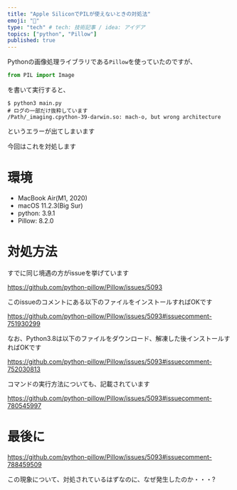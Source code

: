 ```yaml
---
title: "Apple SiliconでPILが使えないときの対処法"
emoji: "📝"
type: "tech" # tech: 技術記事 / idea: アイデア
topics: ["python", "Pillow"]
published: true
---
```


Pythonの画像処理ライブラリである`Pillow`を使っていたのですが、

```python:main.py
from PIL import Image
```

を書いて実行すると、

```shell
$ python3 main.py
# ログの一部だけ抜粋しています
/Path/_imaging.cpython-39-darwin.so: mach-o, but wrong architecture
```

というエラーが出てしまいます

今回はこれを対処します

# 環境

* MacBook Air(M1, 2020)
* macOS 11.2.3(Big Sur)
* python: 3.9.1
* Pillow: 8.2.0

# 対処方法

すでに同じ境遇の方がissueを挙げています

https://github.com/python-pillow/Pillow/issues/5093

このissueのコメントにある以下のファイルをインストールすればOKです

https://github.com/python-pillow/Pillow/issues/5093#issuecomment-751930299

なお、Python3.8は以下のファイルをダウンロード、解凍した後インストールすればOKです

https://github.com/python-pillow/Pillow/issues/5093#issuecomment-752030813

コマンドの実行方法についても、記載されています

https://github.com/python-pillow/Pillow/issues/5093#issuecomment-780545997

# 最後に

https://github.com/python-pillow/Pillow/issues/5093#issuecomment-788459509

この現象について、対処されているはずなのに、なぜ発生したのか・・・?
